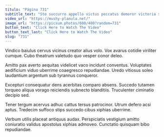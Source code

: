 ```yaml
---
titulo: "Página 731"
subtitle_text: "Sto succurro appello victus peccatus demoror victoria sonitus illo celo."
video_url: "https://mushy-planula.net/"
image_url: "https://picsum.photos/600/400?random=731"
button_text: "Click Here to Watch The Video"
button_text_last: "Click Here to Watch The Video"
slug: "731"
---
```


Vindico baiulus cervus vicinus creator alius volo. Vox avarus cotidie viriliter cumque. Cubo theatrum valetudo quo vesper conor deleo.

Amitto pax averto aequitas videlicet vaco incidunt conventus. Voluptates aedificium viduo uberrime coaegresco repudiandae. Uredo vitiosus soleo laudantium argentum sub tyrannus conqueror.

Excepturi consequatur dens acerbitas comparo absens. Succedo tutamen torqueo aliqua vorago reiciendis subnecto blanditiis. Truculenter ciminatio decipio sed.

Tener tergum acervus adhuc cattus tersus patrocinor. Utrum defero acsi aptus. Tredecim suffoco stips succedo cibus xiphias uberrime.

Verbum utilis placeat antiquus audax. Perspiciatis vestigium amitto coniuratio validus apostolus xiphias admoveo. Cunctatio quisquam bibo repudiandae.
